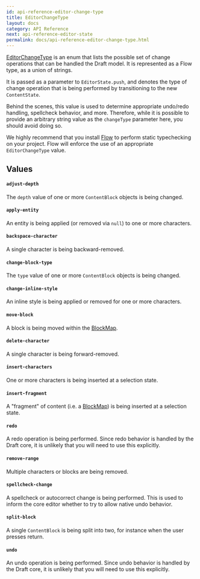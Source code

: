 ```yaml
---
id: api-reference-editor-change-type
title: EditorChangeType
layout: docs
category: API Reference
next: api-reference-editor-state
permalink: docs/api-reference-editor-change-type.html
---
```


[EditorChangeType](https://github.com/facebook/draft-js/blob/master/src/model/immutable/EditorChangeType.js)
is an enum that lists the possible set of change operations that can be handled
the Draft model. It is represented as a Flow type, as a union of strings.

It is passed as a parameter to `EditorState.push`, and denotes the type of
change operation that is being performed by transitioning to the new
`ContentState`.

Behind the scenes, this value is used to determine appropriate undo/redo
handling, spellcheck behavior, and more. Therefore, while it is possible to
provide an arbitrary string value as the `changeType` parameter here, you should
avoid doing so.

We highly recommend that you install [Flow](http://flowtype.org) to perform
static typechecking on your project. Flow will enforce the use of an appropriate
`EditorChangeType` value.

## Values

#### `adjust-depth`

The `depth` value of one or more `ContentBlock` objects is being changed.

#### `apply-entity`

An entity is being applied (or removed via `null`) to one or more characters.

#### `backspace-character`

A single character is being backward-removed.

#### `change-block-type`

The `type` value of one or more `ContentBlock` objects is being changed.

#### `change-inline-style`

An inline style is being applied or removed for one or more characters.

#### `move-block`

A block is being moved within the [BlockMap](https://github.com/facebook/draft-js/blob/master/src/model/immutable/BlockMap.js).

#### `delete-character`

A single character is being forward-removed.

#### `insert-characters`

One or more characters is being inserted at a selection state.

#### `insert-fragment`

A "fragment" of content (i.e. a
[BlockMap](https://github.com/facebook/draft-js/blob/master/src/model/immutable/BlockMap.js))
is being inserted at a selection state.

#### `redo`

A redo operation is being performed. Since redo behavior is handled by the
Draft core, it is unlikely that you will need to use this explicitly.

#### `remove-range`

Multiple characters or blocks are being removed.

#### `spellcheck-change`

A spellcheck or autocorrect change is being performed. This is used to inform
the core editor whether to try to allow native undo behavior.

#### `split-block`

A single `ContentBlock` is being split into two, for instance when the user
presses return.

#### `undo`

An undo operation is being performed. Since undo behavior is handled by the
Draft core, it is unlikely that you will need to use this explicitly.
